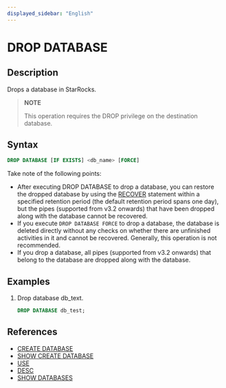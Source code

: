 ```yaml
---
displayed_sidebar: "English"
---
```


# DROP DATABASE

## Description

Drops a database in StarRocks.

> **NOTE**
>
> This operation requires the DROP privilege on the destination database.

## Syntax

```sql
DROP DATABASE [IF EXISTS] <db_name> [FORCE]
```

Take note of the following points:

- After executing DROP DATABASE to drop a database, you can restore the dropped database by using the [RECOVER](../backup_restore/RECOVER.md) statement within a specified retention period (the default retention period spans one day), but the pipes (supported from v3.2 onwards) that have been dropped along with the database cannot be recovered.
- If you execute `DROP DATABASE FORCE` to drop a database, the database is deleted directly without any checks on whether there are unfinished activities in it and cannot be recovered. Generally, this operation is not recommended.
- If you drop a database, all pipes (supported from v3.2 onwards) that belong to the database are dropped along with the database.

## Examples

1. Drop database db_text.

    ```sql
    DROP DATABASE db_test;
    ```

## References

- [CREATE DATABASE](CREATE_DATABASE.md)
- [SHOW CREATE DATABASE](SHOW_CREATE_DATABASE.md)
- [USE](../data-definition/USE.md)
- [DESC](../Utility/DESCRIBE.md)
- [SHOW DATABASES](SHOW_DATABASES.md)
